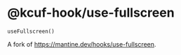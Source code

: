 # @kcuf-hook/use-fullscreen

`useFullscreen()`

A fork of <https://mantine.dev/hooks/use-fullscreen>.

